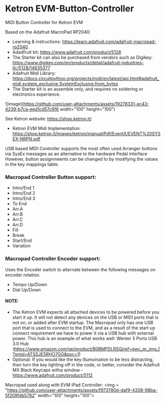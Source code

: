 # Ketron EVM-Button-Controller

MIDI Button Controller for Ketron EVM

Based on the Adafruit MacroPad RP2040: 
- Learning & instructions: https://learn.adafruit.com/adafruit-macropad-rp2040. 
- Adadfruit kit: https://www.adafruit.com/product/5128
- The Starter kit can also be purchased from vendors such as Digikey: https://www.digikey.com/en/products/detail/adafruit-industries-llc/5128/14635377
- Adafruit Midi Library: https://docs.circuitpython.org/projects/midi/en/latest/api.html#adafruit_midi.system_exclusive.SystemExclusive.from_bytes
- The Starter kit is an assemble only, and requires no soldering or electronics experience.

![image](https://github.com/user-attachments/assets/19278331-ac43-4239-b7ca-eed1cd57c6f6 width="100" height="100")

See Ketron website: https://shop.ketron.it/
- Ketron EVM Midi Implementation: https://shop.ketron.it/images/ketron/manualiPdf/EventX/EVENT%20SYSEX-NRPN.pdf

USB based MIDI Controller supports the most often used Arranger buttons via SysEx messages as an alternative to the hardware Pedal interface However, button assignmeents can be changed to by modifying the values in the key mappings table.

### Macropad Controller Button support:
- Intro/End 1
- Intro/End 2
- Intro/End 3
- To End
- Arr.A
- Arr.B
- Arr.C
- Arr.D
- Fill
- Break
- Start/End
- Variation
  
### Macropad Controller Encoder support:
Uses the Encoder switch to alternate between the following messages on encoder rotation.
- Tempo Up/Down
- Dial Up/Down
  
#### NOTE: 
- The Ketron EVM expects all attached devices to be powered before you start it up. It will not detect any devices on the USB or MIDI ports that is not on, or added after EVM startup. The Macropad only has one USB port that is used to connect to the EVM, and as a result of the start up connect requirement we have to power it via a USB hub with external power. This hub is an example of what works well:  Wenter 5 Ports USB 3.0 Hub (https://www.amazon.com/gp/product/B0BMFDLRSQ/ref=ewc_pr_img_1?smid=ATSSJE5RHO7GG&psc=1)
- Optional: If you would like the key illumoination to be less distracting, then turn the key lighting off in the code, or better, consider the Adafruit MX Black Keycaps witha window - https://www.adafruit.com/product/5112 

Macropad used along with EVM iPad Controller:
<img = "https://github.com/user-attachments/assets/f973780d-daf9-4208-98ba-5f209fdb5782" width="100" height="100">




